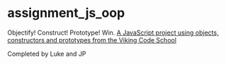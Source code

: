 # assignment_js_oop
Objectify! Construct! Prototype!  Win.
[A JavaScript project using objects, constructors and prototypes from the Viking Code School](http://www.vikingcodeschool.com)

Completed by Luke and JP